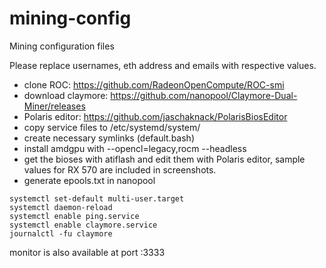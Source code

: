 # mining-config
Mining configuration files

Please replace usernames, eth address and emails with respective values.

* clone ROC: https://github.com/RadeonOpenCompute/ROC-smi
* download claymore: https://github.com/nanopool/Claymore-Dual-Miner/releases
* Polaris editor: https://github.com/jaschaknack/PolarisBiosEditor
* copy service files to /etc/systemd/system/
* create necessary symlinks (default.bash)
* install amdgpu with --opencl=legacy,rocm --headless
* get the bioses with atiflash and edit them with Polaris editor, sample values for RX 570 are included in screenshots.
* generate epools.txt in nanopool

```
systemctl set-default multi-user.target
systemctl daemon-reload
systemctl enable ping.service
systemctl enable claymore.service
journalctl -fu claymore
```
monitor is also available at port :3333
